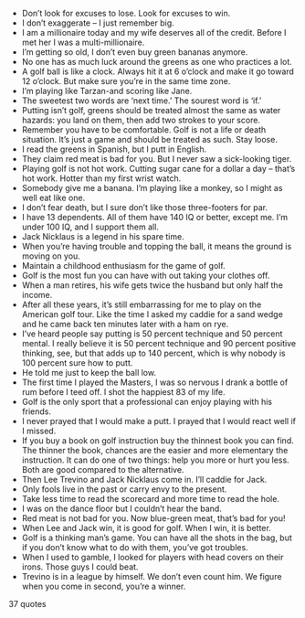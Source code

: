  - Don’t look for excuses to lose. Look for excuses to win.
 - I don’t exaggerate – I just remember big.
 - I am a millionaire today and my wife deserves all of the credit. Before I met her I was a multi-millionaire.
 - I’m getting so old, I don’t even buy green bananas anymore.
 - No one has as much luck around the greens as one who practices a lot.
 - A golf ball is like a clock. Always hit it at 6 o’clock and make it go toward 12 o’clock. But make sure you’re in the same time zone.
 - I’m playing like Tarzan-and scoring like Jane.
 - The sweetest two words are ‘next time.’ The sourest word is ‘if.’
 - Putting isn’t golf, greens should be treated almost the same as water hazards: you land on them, then add two strokes to your score.
 - Remember you have to be comfortable. Golf is not a life or death situation. It’s just a game and should be treated as such. Stay loose.
 - I read the greens in Spanish, but I putt in English.
 - They claim red meat is bad for you. But I never saw a sick-looking tiger.
 - Playing golf is not hot work. Cutting sugar cane for a dollar a day – that’s hot work. Hotter than my first wrist watch.
 - Somebody give me a banana. I’m playing like a monkey, so I might as well eat like one.
 - I don’t fear death, but I sure don’t like those three-footers for par.
 - I have 13 dependents. All of them have 140 IQ or better, except me. I’m under 100 IQ, and I support them all.
 - Jack Nicklaus is a legend in his spare time.
 - When you’re having trouble and topping the ball, it means the ground is moving on you.
 - Maintain a childhood enthusiasm for the game of golf.
 - Golf is the most fun you can have with out taking your clothes off.
 - When a man retires, his wife gets twice the husband but only half the income.
 - After all these years, it’s still embarrassing for me to play on the American golf tour. Like the time I asked my caddie for a sand wedge and he came back ten minutes later with a ham on rye.
 - I’ve heard people say putting is 50 percent technique and 50 percent mental. I really believe it is 50 percent technique and 90 percent positive thinking, see, but that adds up to 140 percent, which is why nobody is 100 percent sure how to putt.
 - He told me just to keep the ball low.
 - The first time I played the Masters, I was so nervous I drank a bottle of rum before I teed off. I shot the happiest 83 of my life.
 - Golf is the only sport that a professional can enjoy playing with his friends.
 - I never prayed that I would make a putt. I prayed that I would react well if I missed.
 - If you buy a book on golf instruction buy the thinnest book you can find. The thinner the book, chances are the easier and more elementary the instruction. It can do one of two things: help you more or hurt you less. Both are good compared to the alternative.
 - Then Lee Trevino and Jack Nicklaus come in. I’ll caddie for Jack.
 - Only fools live in the past or carry envy to the present.
 - Take less time to read the scorecard and more time to read the hole.
 - I was on the dance floor but I couldn’t hear the band.
 - Red meat is not bad for you. Now blue-green meat, that’s bad for you!
 - When Lee and Jack win, it is good for golf. When I win, it is better.
 - Golf is a thinking man’s game. You can have all the shots in the bag, but if you don’t know what to do with them, you’ve got troubles.
 - When I used to gamble, I looked for players with head covers on their irons. Those guys I could beat.
 - Trevino is in a league by himself. We don’t even count him. We figure when you come in second, you’re a winner.

37 quotes